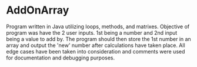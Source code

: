 # AddOnArray
Program written in Java utilizing loops, methods, and matrixes. Objective of program was have the 2 user inputs. 1st being a number and 2nd input being a value to add by. The program should then store the 1st number in an array and output the 'new' number after calculations have taken place. All edge cases have been taken into consideration and comments were used for documentation and debugging purposes.
